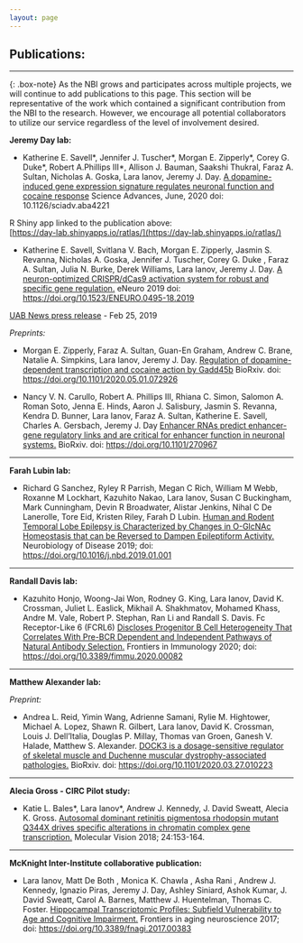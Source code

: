 ```yaml
---
layout: page
---
```


## Publications:
-------------

{: .box-note} 
As the NBI grows and participates across multiple projects, we will continue to add publications to this page.  This section will be representative of the work which contained a significant contribution from the NBI to the research. However, we encourage all potential collaborators to utilize our service regardless of the level of involvement desired.


__Jeremy Day lab:__

* Katherine E. Savell\*, Jennifer J. Tuscher\*, Morgan E. Zipperly\*, Corey G. Duke\*, Robert A.Phillips III\*, Allison J. Bauman, Saakshi Thukral, Faraz A. Sultan, Nicholas A. Goska, Lara Ianov, Jeremy J. Day. [A dopamine-induced gene expression signature regulates neuronal function and cocaine response](https://advances.sciencemag.org/content/6/26/eaba4221) Science Advances, June, 2020 doi: 10.1126/sciadv.aba4221

R Shiny app linked to the publication above:<br/> 
[https://day-lab.shinyapps.io/ratlas/](https://day-lab.shinyapps.io/ratlas/)

* Katherine E. Savell, Svitlana V. Bach, Morgan E. Zipperly, Jasmin S. Revanna, Nicholas A. Goska, Jennifer J. Tuscher, Corey G. Duke , Faraz A. Sultan, Julia N. Burke, Derek Williams, Lara Ianov, Jeremy J. Day. [A neuron-optimized CRISPR/dCas9 activation system for robust and specific gene regulation.](https://www.eneuro.org/content/6/1/ENEURO.0495-18.2019) eNeuro 2019 doi: https://doi.org/10.1523/ENEURO.0495-18.2019


[UAB News  press release](https://www.uab.edu/news/research/item/10224-robust-and-specific-gene-regulation-tool-developed-for-primary-brain-neurons) - Feb 25, 2019

_Preprints:_

* Morgan E. Zipperly, Faraz A. Sultan, Guan-En Graham, Andrew C. Brane, Natalie A. Simpkins, Lara Ianov, Jeremy J. Day. [Regulation of dopamine-dependent transcription and cocaine action by Gadd45b](https://www.biorxiv.org/content/10.1101/2020.05.01.072926v1) BioRxiv. doi: https://doi.org/10.1101/2020.05.01.072926

* Nancy V. N. Carullo,  Robert A. Phillips III, Rhiana C. Simon, Salomon A. Roman Soto, Jenna E. Hinds, Aaron J. Salisbury, Jasmin S. Revanna, Kendra D. Bunner,  Lara Ianov, Faraz A. Sultan,  Katherine E. Savell,  Charles A. Gersbach,  Jeremy J. Day [Enhancer RNAs predict enhancer-gene regulatory links and are critical for enhancer function in neuronal systems.](https://www.biorxiv.org/content/10.1101/270967v3) BioRxiv. doi: https://doi.org/10.1101/270967

-------------
__Farah Lubin lab:__

* Richard G Sanchez, Ryley R Parrish, Megan C Rich, William M Webb, Roxanne M Lockhart, Kazuhito Nakao, Lara Ianov, Susan C Buckingham, Mark Cunningham, Devin R Broadwater, Alistar Jenkins, Nihal C De Lanerolle, Tore Eid, Kristen Riley, Farah D Lubin. [Human and Rodent Temporal Lobe Epilepsy is Characterized by Changes in O-GlcNAc Homeostasis that can be Reversed to Dampen Epileptiform Activity.](https://www.sciencedirect.com/science/article/abs/pii/S096999611830370X?via%3Dihub) Neurobiology of Disease 2019; doi:  https://doi.org/10.1016/j.nbd.2019.01.001

-------------
__Randall Davis lab:__

* Kazuhito Honjo, Woong-Jai Won, Rodney G. King, Lara Ianov, David K. Crossman, Juliet L. Easlick, Mikhail A. Shakhmatov, Mohamed Khass, Andre M. Vale, Robert P. Stephan, Ran Li and Randall S. Davis. Fc Receptor-Like 6 (FCRL6) [Discloses Progenitor B Cell Heterogeneity That Correlates With Pre-BCR Dependent and Independent Pathways of Natural Antibody Selection.](https://www.frontiersin.org/articles/10.3389/fimmu.2020.00082/full) Frontiers in Immunology 2020;  doi: https://doi.org/10.3389/fimmu.2020.00082

-------------
__Matthew Alexander lab:__

_Preprint:_

*  Andrea L. Reid, Yimin Wang,  Adrienne Samani,  Rylie M. Hightower,  Michael A. Lopez, Shawn R. Gilbert,  Lara Ianov,  David K. Crossman, Louis J. Dell’Italia,  Douglas P. Millay,  Thomas van Groen,  Ganesh V. Halade,  Matthew S. Alexander. [DOCK3 is a dosage-sensitive regulator of skeletal muscle and Duchenne muscular dystrophy-associated pathologies.](https://www.biorxiv.org/content/10.1101/2020.03.27.010223v1) BioRxiv. doi: https://doi.org/10.1101/2020.03.27.010223

-------------
__Alecia Gross - CIRC Pilot study:__

* Katie L. Bales\*, Lara Ianov\*, Andrew J. Kennedy, J. David Sweatt, Alecia K. Gross.  [Autosomal dominant retinitis pigmentosa rhodopsin mutant Q344X drives specific alterations in chromatin complex gene transcription.](http://www.molvis.org/molvis/v24/153/mv-v24-153.pdf) Molecular Vision 2018; 24:153-164.

-------------
__McKnight Inter-Institute collaborative publication:__

* Lara Ianov, Matt De Both , Monica K. Chawla , Asha Rani , Andrew J. Kennedy, Ignazio Piras, Jeremy J. Day, Ashley Siniard, Ashok Kumar, J. David Sweatt, Carol A. Barnes, Matthew J. Huentelman, Thomas C. Foster. [Hippocampal Transcriptomic Profiles: Subfield Vulnerability to Age and Cognitive Impairment.](https://www.frontiersin.org/articles/10.3389/fnagi.2017.00383/full) Frontiers in aging neuroscience 2017; doi: https://doi.org/10.3389/fnagi.2017.00383
